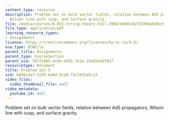 ```yaml
---
content_type: resource
description: Problem set on bulk vector fields, relation between AdS propagators,
  Wilson line with cusp, and surface gravity.
file: /media/courses/8-821-string-theory-fall-2008/b898cda715396a0d9ce9f4c2931a5c12_pset05.pdf
file_type: application/pdf
learning_resource_types:
- Assignments
license: https://creativecommons.org/licenses/by-nc-sa/4.0/
ocw_type: OCWFile
parent_title: Assignments
parent_type: CourseSection
parent_uid: 397f2065-4c6d-4d5b-7e2e-25e65e5bf037
resourcetype: Document
title: Problem Set 5
uid: b898cda7-1539-6a0d-9ce9-f4c2931a5c12
video_files:
  video_thumbnail_file: null
video_metadata:
  youtube_id: null
---
```

Problem set on bulk vector fields, relation between AdS propagators, Wilson line with cusp, and surface gravity.